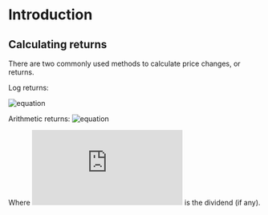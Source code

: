 # Introduction


## Calculating returns

There are two commonly used methods to calculate price changes, or returns.

Log returns:

![equation](https://latex.codecogs.com/svg.latex?R_t=ln(P_t+D_t)-ln(P_{t-1}))

Arithmetic returns:
![equation](https://latex.codecogs.com/svg.latex?R_t=\frac{P_t+D_t-P{t-1}}{P{t-1}})

Where ![equation](https://latex.codecogs.com/svg.latex?D) is the dividend (if any).


